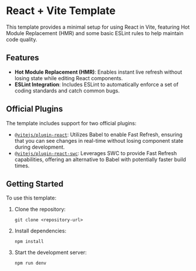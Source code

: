 # React + Vite Template

This template provides a minimal setup for using React in Vite, featuring Hot Module Replacement (HMR) and some basic ESLint rules to help maintain code quality.

## Features

- **Hot Module Replacement (HMR)**: Enables instant live refresh without losing state while editing React components.
- **ESLint Integration**: Includes ESLint to automatically enforce a set of coding standards and catch common bugs.

## Official Plugins

The template includes support for two official plugins:

- [`@vitejs/plugin-react`](https://www.npmjs.com/package/@vitejs/plugin-react): Utilizes Babel to enable Fast Refresh, ensuring that you can see changes in real-time without losing component state during development.
- [`@vitejs/plugin-react-swc`](https://www.npmjs.com/package/@vitejs/plugin-react-swc): Leverages SWC to provide Fast Refresh capabilities, offering an alternative to Babel with potentially faster build times.

## Getting Started

To use this template:

1. Clone the repository:
   ```
   git clone <repository-url>
   ```
   
2. Install dependencies:
    ```
    npm install
    ```
3. Start the development server:

   ```
   npm run denv
   ```

